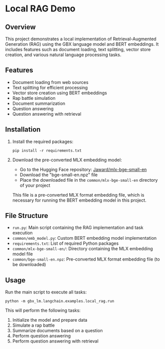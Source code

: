 # Local RAG Demo

## Overview

This project demonstrates a local implementation of Retrieval-Augmented Generation (RAG) using the GBX language model and BERT embeddings. It includes features such as document loading, text splitting, vector store creation, and various natural language processing tasks.

## Features

- Document loading from web sources
- Text splitting for efficient processing
- Vector store creation using BERT embeddings
- Rap battle simulation
- Document summarization
- Question answering
- Question answering with retrieval

## Installation

1. Install the required packages:
   ```
   pip install -r requirements.txt
   ```

2. Download the pre-converted MLX embedding model:
   - Go to the Hugging Face repository: [Jaward/mlx-bge-small-en](https://huggingface.co/Jaward/mlx-bge-small-en)
   - Download the "bge-small-en.npz" file
   - Place the downloaded file in the `common/mlx-bge-small-en` directory of your project

   This file is a pre-converted MLX format embedding file, which is necessary for running the BERT embedding model in this project.

## File Structure

- `run.py`: Main script containing the RAG implementation and task execution
- `common/emb_model.py`: Custom BERT embedding model implementation
- `requirements.txt`: List of required Python packages
- `common/mlx-bge-small-en/`: Directory containing the MLX embedding model file
- `common/bge-small-en.npz`: Pre-converted MLX format embedding file (to be downloaded)

## Usage

Run the main script to execute all tasks:

```
python -m gbx_lm.langchain.examples.local_rag.run
```

This will perform the following tasks:
1. Initialize the model and prepare data
2. Simulate a rap battle
3. Summarize documents based on a question
4. Perform question answering
5. Perform question answering with retrieval